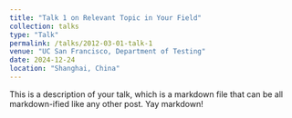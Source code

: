 ```yaml
---
title: "Talk 1 on Relevant Topic in Your Field"
collection: talks
type: "Talk"
permalink: /talks/2012-03-01-talk-1
venue: "UC San Francisco, Department of Testing"
date: 2024-12-24
location: "Shanghai, China"
---
```


This is a description of your talk, which is a markdown file that can be all markdown-ified like any other post. Yay markdown!
